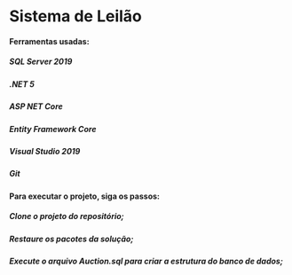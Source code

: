 # Sistema de Leilão
#### Ferramentas usadas:
##### SQL Server 2019
##### .NET 5
##### ASP NET Core
##### Entity Framework Core
##### Visual Studio 2019
##### Git

#### Para executar o projeto, siga os passos:
##### Clone o projeto do repositório;
##### Restaure os pacotes da solução;
##### Execute o arquivo Auction.sql para criar a estrutura do banco de dados;
